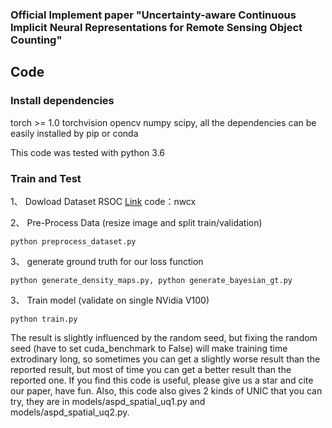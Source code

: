 ###  Official Implement paper "Uncertainty-aware Continuous Implicit Neural Representations for Remote Sensing Object Counting"



## Code

### Install dependencies

torch >= 1.0 torchvision opencv numpy scipy, all the dependencies can be easily installed by pip or conda

This code was tested with python 3.6  

###  Train and Test

1、 Dowload Dataset RSOC [Link](https://pan.baidu.com/s/19hL7O1sP_u2r9LNRsFSjdA)  code：nwcx

2、 Pre-Process Data (resize image and split train/validation)

```
python preprocess_dataset.py
```
3、 generate ground truth for our loss function

```
python generate_density_maps.py, python generate_bayesian_gt.py
```
3、 Train model (validate on single NVidia V100)

```
python train.py
```


The result is slightly influenced by the random seed, but fixing the random seed (have to set cuda_benchmark to False) will make training time extrodinary long, so sometimes you can get a slightly worse result than the reported result, but most of time you can get a better result than the reported one. If you find this code is useful, please give us a star and cite our paper, have fun.
Also, this code also gives 2 kinds of UNIC that you can try, they are in models/aspd_spatial_uq1.py and models/aspd_spatial_uq2.py.





